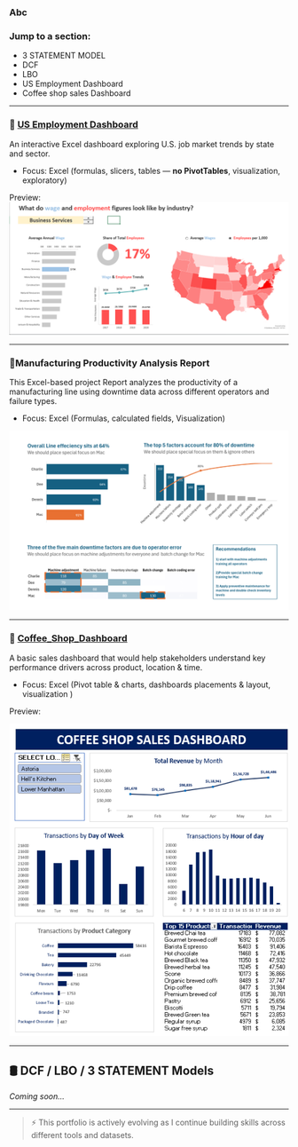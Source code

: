 ### Abc

### Jump to a section:

- 3 STATEMENT MODEL
- DCF
- LBO
- US Employment Dashboard
- Coffee shop sales Dashboard

---

### 🔹 [US Employment Dashboard](https://github.com/RashwanthJeyaprakash/Employment_Dashboard)

An interactive Excel dashboard exploring U.S. job market trends by state and sector.

- Focus: Excel (formulas, slicers, tables — **no PivotTables**, visualization, exploratory)  

Preview:  
![Dashboard Preview](https://raw.githubusercontent.com/RashwanthJeyaprakash/Employment_Dashboard/main/images/Business1.png)

---

### 🔹Manufacturing Productivity Analysis Report

This Excel-based project Report analyzes the productivity of a manufacturing line using downtime data across different operators and failure types.

- Focus: Excel (Formulas, calculated fields, Visualization)

![Preview](Manufacturing_Productivity.p.png)

---

### 🔹 [Coffee_Shop_Dashboard](https://github.com/RashwanthJeyaprakash/CoffeeShop_dashboard)

A basic sales dashboard that would help stakeholders understand key performance drivers across product, location & time.

- Focus: Excel (Pivot table & charts, dashboards placements & layout, visualization )

Preview:


<p align="center">
  <img src="https://raw.githubusercontent.com/rashwanthjeyaprakash/CoffeeShop_dashboard/main/screenshots/Dashboard_View2.png" alt="Coffee Shop Dashboard" width="1000"/>
</p>

---

## 🛢 DCF / LBO / 3 STATEMENT Models

*Coming soon...*

---


> ⚡ This portfolio is actively evolving as I continue building skills across different tools and datasets. 

